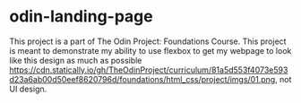 # odin-landing-page
This project is a part of The Odin Project: Foundations Course. This project is meant to demonstrate my ability to use flexbox to get my webpage to look like this design as much as possible https://cdn.statically.io/gh/TheOdinProject/curriculum/81a5d553f4073e593d23a6ab00d50eef8620796d/foundations/html_css/project/imgs/01.png, not UI design. 
